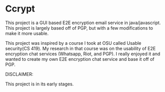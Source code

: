 # Ccrypt

This project is a GUI based E2E encryption email service in java/javascript. This project is largely based off of PGP, but with a few modifications to make it more usable. 

This project was inspired by a course I took at OSU called Usable security(CS 419). My research in that course was on the usability of E2E encryption chat services (Whatsapp, Riot, and PGP). I really enjoyed it and wanted to create my own E2E encryption chat service and base it off of PGP. 

DISCLAIMER:

This project is in its early stages. 
